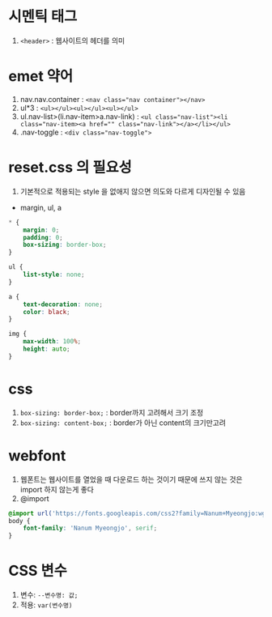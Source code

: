# 시멘틱 태그
1. ```<header>``` : 웹사이트의 헤더를 의미

# emet 약어
1. nav.nav.container : ```<nav class="nav container"></nav>```
2. ul*3 : ```<ul></ul><ul></ul><ul></ul>```
3. ul.nav-list>(li.nav-item>a.nav-link) : ```<ul class="nav-list"><li class="nav-item><a href="" class="nav-link"></a></li></ul>```
4. .nav-toggle : ```<div class="nav-toggle">```

# reset.css 의 필요성
1. 기본적으로 적용되는 style 을 없애지 않으면 의도와 다르게 디자인될 수 있음
- margin, ul, a
```css
* {
    margin: 0;
    padding: 0;
    box-sizing: border-box; 
}

ul {
    list-style: none;
}

a {
    text-decoration: none;
    color: black;
}

img {
    max-width: 100%;
    height: auto;
}
```

# css
1. ```box-sizing: border-box;``` : border까지 고려해서 크기 조정
2. ```box-sizing: content-box;``` : border가 아닌 content의 크기만고려

# webfont
1. 웹폰트는 웹사이트를 열었을 때 다운로드 하는 것이기 때문에 쓰지 않는 것은 import 하지 않는게 좋다
2. @import 
```css
@import url('https://fonts.googleapis.com/css2?family=Nanum+Myeongjo:wght@400;700;800&display=swap');
body {
    font-family: 'Nanum Myeongjo', serif;
}
```

# CSS 변수
1. 변수: ```--변수명: 값;```
3. 적용: ```var(변수명)```
